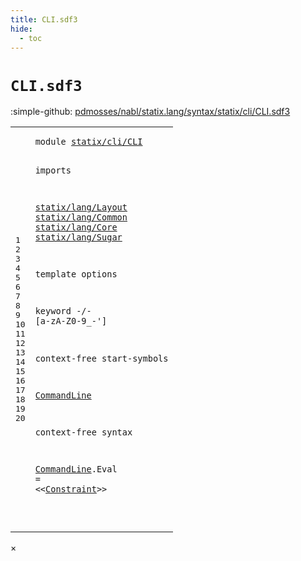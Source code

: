 ```yaml
---
title: CLI.sdf3
hide:
  - toc
---
```


# `CLI.sdf3`

:simple-github: [pdmosses/nabl/statix.lang/syntax/statix/cli/CLI.sdf3]

[pdmosses/nabl/statix.lang/syntax/statix/cli/CLI.sdf3]: https://github.com/pdmosses/nabl/blob/master/statix.lang/syntax/statix/cli/CLI.sdf3 "The source file on GitHub"

<div class="sdf3"><table class="highlighttable"><tbody><tr><td class="linenos"><div class="linenodiv"><pre><span></span>1
2
3
4
5
6
7
8
9
10
11
12
13
14
15
16
17
18
19
20
</pre></div></td>
<td class="code"><pre><code><span class="keyword">module</span> <a href="../../../StatixLang.sdf3/#statix/cli/CLI_14_3" id="statix/cli/CLI_1_8" title="a definition with a single reference">statix/cli/CLI</a>

<span class="keyword">imports</span>

  <a href="../../lang/Layout.sdf3/#statix/lang/Layout_1_8" id="statix/lang/Layout_5_3" title="a reference to a single-file definition">statix/lang/Layout</a>
  <a href="../../lang/Common.sdf3/#statix/lang/Common_1_8" id="statix/lang/Common_6_3" title="a reference to a single-file definition">statix/lang/Common</a>
  <a href="../../lang/Core.sdf3/#statix/lang/Core_1_8" id="statix/lang/Core_7_3" title="a reference to a single-file definition">statix/lang/Core</a>
  <a href="../../lang/Sugar.sdf3/#statix/lang/Sugar_1_8" id="statix/lang/Sugar_8_3" title="a reference to a single-file definition">statix/lang/Sugar</a>

<span class="keyword">template options</span>

  <span class="keyword">keyword</span> -/- [<span class="cons_Regular">a</span>-<span class="cons_Regular">z</span><span class="cons_Regular">A</span>-<span class="cons_Regular">Z</span><span class="cons_Regular">0</span>-<span class="cons_Regular">9</span>\_\-\']

<span class="keyword">context-free start-symbols</span>

  <a href="#CommandLine_20_3" id="CommandLine_16_3" title="a reference to a single-file definition">CommandLine</a>

<span class="keyword">context-free syntax</span>

  <a href="#CommandLine_16_3" id="CommandLine_20_3" title="a definition with a single reference">CommandLine</a>.<span class="cons_Constructor"><span id="Eval_20_15" title="a definition with no references">Eval</span></span> = &lt;&lt;<a href="../../lang/Sugar.sdf3/#Constraint_94_3" id="Constraint_20_24" title="a reference to a single-file definition">Constraint</a>&gt;&gt;

</code></pre></td></tr></tbody></table></div>

<div id="modal">
  <div id="modal-content">
    <span id="modal-close">&times;</span>
    <h2 id="modal-h2"></h2>
    <p  id="modal-p"></p>
    <ul id="modal-ul"></ul>
  </div>
</div>
